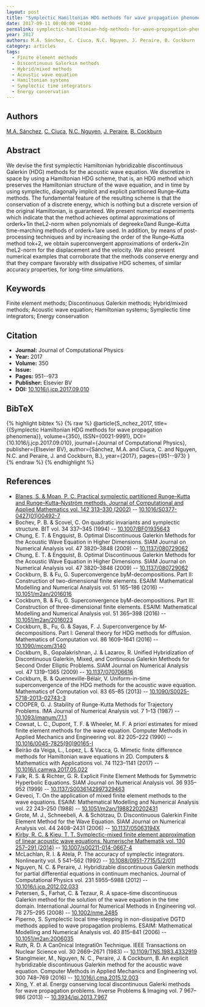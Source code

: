 ```yaml
---
layout: post
title: "Symplectic Hamiltonian HDG methods for wave propagation phenomena"
date: 2017-09-11 00:00:00 +0100
permalink: symplectic-hamiltonian-hdg-methods-for-wave-propagation-phenomena
year: 2017
authors: M.A. Sánchez, C. Ciuca, N.C. Nguyen, J. Peraire, B. Cockburn
category: articles
tags:
  - Finite element methods
  - Discontinuous Galerkin methods
  - Hybrid/mixed methods
  - Acoustic wave equation
  - Hamiltonian systems
  - Symplectic time integrators
  - Energy conservation
---
```

 
## Authors
[M.A. Sánchez](authors/manuel_a_sanchez), [C. Ciuca](authors/c_ciuca), [N.C. Nguyen](authors/ngoc_cuong_nguyen), [J. Peraire](authors/jaime_peraire), [B. Cockburn](authors/bernardo_cockburn)
 
## Abstract
We devise the first symplectic Hamiltonian hybridizable discontinuous Galerkin (HDG) methods for the acoustic wave equation. We discretize in space by using a Hamiltonian HDG scheme, that is, an HDG method which preserves the Hamiltonian structure of the wave equation, and in time by using symplectic, diagonally implicit and explicit partitioned Runge–Kutta methods. The fundamental feature of the resulting scheme is that the conservation of a discrete energy, which is nothing but a discrete version of the original Hamiltonian, is guaranteed. We present numerical experiments which indicate that the method achieves optimal approximations of orderk+1in theL2-norm when polynomials of degreek≥0and Runge–Kutta time-marching methods of orderk+1are used. In addition, by means of post-processing techniques and by increasing the order of the Runge–Kutta method tok+2, we obtain superconvergent approximations of orderk+2in theL2-norm for the displacement and the velocity. We also present numerical examples that corroborate that the methods conserve energy and that they compare favorably with dissipative HDG schemes, of similar accuracy properties, for long-time simulations.
 
## Keywords
Finite element methods; Discontinuous Galerkin methods; Hybrid/mixed methods; Acoustic wave equation; Hamiltonian systems; Symplectic time integrators; Energy conservation
 
## Citation
- **Journal:** Journal of Computational Physics
- **Year:** 2017
- **Volume:** 350
- **Issue:** 
- **Pages:** 951--973
- **Publisher:** Elsevier BV
- **DOI:** [10.1016/j.jcp.2017.09.010](https://doi.org/10.1016/j.jcp.2017.09.010)
 
## BibTeX
{% highlight bibtex %}
{% raw %}
@article{S_nchez_2017,
  title={{Symplectic Hamiltonian HDG methods for wave propagation phenomena}},
  volume={350},
  ISSN={0021-9991},
  DOI={10.1016/j.jcp.2017.09.010},
  journal={Journal of Computational Physics},
  publisher={Elsevier BV},
  author={Sánchez, M.A. and Ciuca, C. and Nguyen, N.C. and Peraire, J. and Cockburn, B.},
  year={2017},
  pages={951--973}
}
{% endraw %}
{% endhighlight %}
 
## References
- [Blanes, S. & Moan, P. C. Practical symplectic partitioned Runge–Kutta and Runge–Kutta–Nyström methods. Journal of Computational and Applied Mathematics vol. 142 313–330 (2002)](practical-symplectic-partitioned-runge-kutta-and-runge-kutta-nystrom-methods) -- [10.1016/S0377-0427(01)00492-7](https://doi.org/10.1016/S0377-0427(01)00492-7)
- Bochev, P. B. & Scovel, C. On quadratic invariants and symplectic structure. BIT vol. 34 337–345 (1994) -- [10.1007/BF01935643](https://doi.org/10.1007/BF01935643)
- Chung, E. T. & Engquist, B. Optimal Discontinuous Galerkin Methods for the Acoustic Wave Equation in Higher Dimensions. SIAM Journal on Numerical Analysis vol. 47 3820–3848 (2009) -- [10.1137/080729062](https://doi.org/10.1137/080729062)
- Chung, E. T. & Engquist, B. Optimal Discontinuous Galerkin Methods for the Acoustic Wave Equation in Higher Dimensions. SIAM Journal on Numerical Analysis vol. 47 3820–3848 (2009) -- [10.1137/080729062](https://doi.org/10.1137/080729062)
- Cockburn, B. & Fu, G. Superconvergence byM-decompositions. Part II: Construction of two-dimensional finite elements. ESAIM: Mathematical Modelling and Numerical Analysis vol. 51 165–186 (2016) -- [10.1051/m2an/2016016](https://doi.org/10.1051/m2an/2016016)
- Cockburn, B. & Fu, G. Superconvergence byM-decompositions. Part III: Construction of three-dimensional finite elements. ESAIM: Mathematical Modelling and Numerical Analysis vol. 51 365–398 (2016) -- [10.1051/m2an/2016023](https://doi.org/10.1051/m2an/2016023)
- Cockburn, B., Fu, G. & Sayas, F. J. Superconvergence by $M$-decompositions. Part I: General theory for HDG methods for diffusion. Mathematics of Computation vol. 86 1609–1641 (2016) -- [10.1090/mcom/3140](https://doi.org/10.1090/mcom/3140)
- Cockburn, B., Gopalakrishnan, J. & Lazarov, R. Unified Hybridization of Discontinuous Galerkin, Mixed, and Continuous Galerkin Methods for Second Order Elliptic Problems. SIAM Journal on Numerical Analysis vol. 47 1319–1365 (2009) -- [10.1137/070706616](https://doi.org/10.1137/070706616)
- Cockburn, B. & Quenneville-Bélair, V. Uniform-in-time superconvergence of the HDG methods for the acoustic wave equation. Mathematics of Computation vol. 83 65–85 (2013) -- [10.1090/S0025-5718-2013-02743-3](https://doi.org/10.1090/S0025-5718-2013-02743-3)
- COOPER, G. J. Stability of Runge-Kutta Methods for Trajectory Problems. IMA Journal of Numerical Analysis vol. 7 1–13 (1987) -- [10.1093/imanum/7.1.1](https://doi.org/10.1093/imanum/7.1.1)
- Cowsat, L. C., Dupont, T. F. & Wheeler, M. F. A priori estimates for mixed finite element methods for the wave equation. Computer Methods in Applied Mechanics and Engineering vol. 82 205–222 (1990) -- [10.1016/0045-7825(90)90165-I](https://doi.org/10.1016/0045-7825(90)90165-I)
- Beirão da Veiga, L., Lopez, L. & Vacca, G. Mimetic finite difference methods for Hamiltonian wave equations in 2D. Computers &amp; Mathematics with Applications vol. 74 1123–1141 (2017) -- [10.1016/j.camwa.2017.05.022](https://doi.org/10.1016/j.camwa.2017.05.022)
- Falk, R. S. & Richter, G. R. Explicit Finite Element Methods for Symmetric Hyperbolic Equations. SIAM Journal on Numerical Analysis vol. 36 935–952 (1999) -- [10.1137/S0036142997329463](https://doi.org/10.1137/S0036142997329463)
- Geveci, T. On the application of mixed finite element methods to the wave equations. ESAIM: Mathematical Modelling and Numerical Analysis vol. 22 243–250 (1988) -- [10.1051/m2an/1988220202431](https://doi.org/10.1051/m2an/1988220202431)
- Grote, M. J., Schneebeli, A. & Schötzau, D. Discontinuous Galerkin Finite Element Method for the Wave Equation. SIAM Journal on Numerical Analysis vol. 44 2408–2431 (2006) -- [10.1137/05063194X](https://doi.org/10.1137/05063194X)
- [Kirby, R. C. & Kieu, T. T. Symplectic-mixed finite element approximation of linear acoustic wave equations. Numerische Mathematik vol. 130 257–291 (2014)](symplectic-mixed-finite-element-approximation-of-linear-acoustic-wave-equations) -- [10.1007/s00211-014-0667-4](https://doi.org/10.1007/s00211-014-0667-4)
- McLachlan, R. I. & Atela, P. The accuracy of symplectic integrators. Nonlinearity vol. 5 541–562 (1992) -- [10.1088/0951-7715/5/2/011](https://doi.org/10.1088/0951-7715/5/2/011)
- Nguyen, N. C. & Peraire, J. Hybridizable discontinuous Galerkin methods for partial differential equations in continuum mechanics. Journal of Computational Physics vol. 231 5955–5988 (2012) -- [10.1016/j.jcp.2012.02.033](https://doi.org/10.1016/j.jcp.2012.02.033)
- Petersen, S., Farhat, C. & Tezaur, R. A space–time discontinuous Galerkin method for the solution of the wave equation in the time domain. International Journal for Numerical Methods in Engineering vol. 78 275–295 (2008) -- [10.1002/nme.2485](https://doi.org/10.1002/nme.2485)
- Piperno, S. Symplectic local time-stepping in non-dissipative DGTD methods applied to wave propagation problems. ESAIM: Mathematical Modelling and Numerical Analysis vol. 40 815–841 (2006) -- [10.1051/m2an:2006035](https://doi.org/10.1051/m2an:2006035)
- Ruth, R. D. A Can0nical Integrati0n Technique. IEEE Transactions on Nuclear Science vol. 30 2669–2671 (1983) -- [10.1109/TNS.1983.4332919](https://doi.org/10.1109/TNS.1983.4332919)
- Stanglmeier, M., Nguyen, N. C., Peraire, J. & Cockburn, B. An explicit hybridizable discontinuous Galerkin method for the acoustic wave equation. Computer Methods in Applied Mechanics and Engineering vol. 300 748–769 (2016) -- [10.1016/j.cma.2015.12.003](https://doi.org/10.1016/j.cma.2015.12.003)
- Xing, Y. et al. Energy conserving local discontinuous Galerki
methods for wave propagation problems. Inverse Problems &amp; Imaging vol. 7 967–986 (2013) -- [10.3934/ipi.2013.7.967](https://doi.org/10.3934/ipi.2013.7.967)

